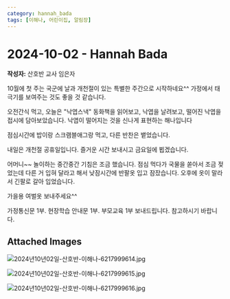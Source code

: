 ```yaml
---
category: hannah_bada
tags: [이해나, 어린이집, 알림장]
---
```


# 2024-10-02 - Hannah Bada

**작성자:** 산호반 교사 임은자  

10월에 첫 주는 국군에 날과 개천절이 있는 특별한 주간으로 시작하네요^^  가정에서 태극기를 보여주는 것도 좋을 것 같습니다.

오전간식 먹고, 오늘은 "낙엽스낵" 동화책을 읽어보고, 낙엽을 날려보고, 떨어진 낙엽을 접시에 담아보았습니다. 낙엽이 떨어지는 것을 신나게 표현하는 해나입니다

점심시간에 밥이랑 스크램블애그랑 먹고, 다른 반찬은 뱉었습니다.

내일은 개천절 공휴일입니다. 즐거운 시간 보내시고 금요일에 뵙겠습니다.

어머니~~ 놀이하는 중간중간 기침은 조금 했습니다. 점심 먹다가 국물을 쏟아서  조금 젖었는데 다른 거 입혀 달라고 해서 낮잠시간에 반팔옷 입고 잠잤습니다. 오후에 옷이 말라서 긴팔로 갈아 입었습니다.

가을용 여벌옷 보내주세요^^

가정통신문 1부.
현장학습 안내문 1부.
부모교육 1부 보내드립니다.  참고하시기 바랍니다.

## Attached Images
![2024년10년02일-산호반-이해나-6217999614.jpg](https://feghi.github.io/assets/img/bada_photo/2024년10년02일-산호반-이해나-6217999614.jpg)

![2024년10년02일-산호반-이해나-6217999615.jpg](https://feghi.github.io/assets/img/bada_photo/2024년10년02일-산호반-이해나-6217999615.jpg)

![2024년10년02일-산호반-이해나-6217999616.jpg](https://feghi.github.io/assets/img/bada_photo/2024년10년02일-산호반-이해나-6217999616.jpg)

